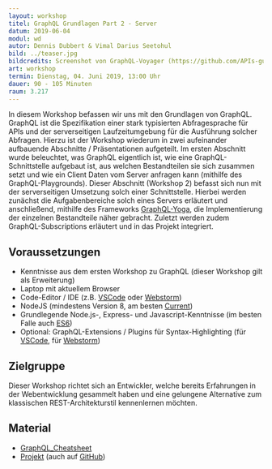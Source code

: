 ```yaml
---
layout: workshop
titel: GraphQL Grundlagen Part 2 - Server
datum: 2019-06-04
modul: wd
autor: Dennis Dubbert & Vimal Darius Seetohul
bild: ../teaser.jpg
bildcredits: Screenshot von GraphQL-Voyager (https://github.com/APIs-guru/graphql-voyager)
art: workshop
termin: Dienstag, 04. Juni 2019, 13:00 Uhr
dauer: 90 - 105 Minuten
raum: 3.217
---
```




In diesem Workshop befassen wir uns mit den Grundlagen von GraphQL. GraphQL ist die Spezifikation einer stark typisierten Abfragesprache für APIs und der serverseitigen Laufzeitumgebung für die Ausführung solcher Abfragen. Hierzu ist der Workshop wiederum in zwei aufeinander aufbauende Abschnitte / Präsentationen aufgeteilt. Im ersten Abschnitt wurde beleuchtet, was GraphQL eigentlich ist, wie eine GraphQL-Schnittstelle aufgebaut ist, aus welchen Bestandteilen sie sich zusammen setzt und wie ein Client Daten vom Server anfragen kann (mithilfe des GraphQL-Playgrounds). Dieser Abschnitt (Workshop 2) befasst sich nun mit der serverseitigen Umsetzung solch einer Schnittstelle. Hierbei werden zunächst die Aufgabenbereiche solch eines Servers erläutert und anschließend, mithilfe des Frameworks [GraphQL-Yoga](https://github.com/prisma/graphql-yoga), die Implementierung der einzelnen Bestandteile näher gebracht. Zuletzt werden zudem GraphQL-Subscriptions erläutert und in das Projekt integriert.


## Voraussetzungen
 - Kenntnisse aus dem ersten Workshop zu GraphQL (dieser Workshop gilt als Erweiterung)
 - Laptop mit aktuellem Browser
 - Code-Editor / IDE (z.B. [VSCode](https://code.visualstudio.com/download) oder [Webstorm](https://www.jetbrains.com/webstorm/download/#section=mac))
 - NodeJS (mindestens Version 8, am besten [Current](https://nodejs.org/en/))
 - Grundlegende Node.js-, Express- und Javascript-Kenntnisse (im besten Falle auch [ES6](http://es6-features.org/))
 - Optional: GraphQL-Extensions / Plugins für Syntax-Highlighting (für [VSCode](https://marketplace.visualstudio.com/items?itemName=Prisma.vscode-graphql), für [Webstorm](https://plugins.jetbrains.com/plugin/8097-js-graphql))

## Zielgruppe
Dieser Workshop richtet sich an Entwickler, welche bereits Erfahrungen in der Webentwicklung gesammelt haben und eine gelungene Alternative zum klassischen REST-Architekturstil kennenlernen möchten.

## Material
- [GraphQL_Cheatsheet](../material/GraphQL_Cheatsheet.pdf)
- [Projekt](../material/GraphQL_Workshop.zip) (auch auf [GitHub](https://github.com/ddubbert/GraphQL_Workshop))

